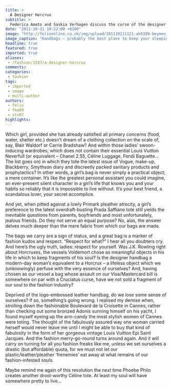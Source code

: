 ```yaml
---
title: >
  A Designer Horcrux
subtitle: >
  Federica Amato and Saskia Verhagen discuss the curse of the designer handbag
date: "2011-10-21 10:22:00 +0100"
image: "http://felixonline.co.uk/img/upload/201110211121-ak6309-beymen_2011_ss_002.jpg"
image_caption: "Handbags – probably the best place to keep your sleeping pills"
headline: true
featured: true
imported: true
aliases:
 - /fashion/1587/a-designer-horcrux
comments:
categories:
 - fashion
tags:
 - imported
 - image
 - multi-author
authors:
 - felix
 - fma09
 - stv07
highlights:
---
```


Which girl, provided she has already satisfied all primary concerns (food, water, shelter etc.) doesn’t dream of a clothing collection on the scale of, say, Blair Waldorf or Carrie Bradshaw? And within those ladies’ swoon-inducing wardrobes, which does not contain their essential Louis Vuitton Neverfull (or equivalent – Chanel 2.55, Céline Luggage, Fendi Baguette… The list goes on) in which they tote the latest issue of Vogue, make-up, Blackberry, Smythson diary and discreetly packed sanitary products and prophylactics? In other words, a girl’s bag is never simply a practical object; a mere container. It’s like the greatest personal assistant you could imagine, an ever-present silent character in a girl’s life that knows you and your habits so reliably that it is impossible to live without. It’s your best friend, a scandalous lover, your secret accomplice.

And yet, when pitted against a lowly Primark pleather atrocity, a girl’s preference to the latest overdraft-busting Prada Saffiano tote still yields the inevitable questions from parents, boyfriends and most unfortunately, jealous friends. Do they not serve an equal purpose? No, alas, the answer delves much deeper than the mere fabric from which our bags are made.

The bags we carry are a sign of status, and a great bag is a marker of fashion kudos and respect. “Respect for what?” I hear all you doubters cry. And here’s the ugly truth, ladies: respect for yourself. Was J.K. Rowling right about Horcruxes, the vessels Voldemort chose as meaningful objects in his life in which to keep fragments of his soul? Is the designer handbag a modern-day woman’s equivalent to a Horcrux – a lifeless object which we (unknowingly) perfuse with the very essence of ourselves? And, having chosen as our vessel a bag whose assault on our Visa/Mastercard bill is somewhere on par with a Cruciatus curse, have we not sold a fragment of our soul to the fashion industry?

Deprived of the logo-embossed leather handbag, do we lose some sense of ourselves? If so, something’s going wrong. I realised my demise when, strolling down the fashionable Boulevard de la Croisette in Cannes, rather than checking out some bronzed Adonis sunning himself on his yacht, I found myself eyeing up the arm-candy the most stylish women of Cannes were toting. The thought of the fabulously assured way one woman carried herself would never leave me until I might be able to buy that kind of fabulosity in the form of her gorgeous vintage Louis Vuitton Epi Saint Jacques. And the fashion merry-go-round turns around again. And it will carry on turning for all you fashion freaks like me, unless we set ourselves a drastic (but affordable) quota, for we must not let our plastic/leather/pleather ‘frenemies’ eat away at what remains of our fashion-infested souls.

Maybe remind me again of this resolution the next time Phoebe Philo creates another drool-worthy Cèline tote. At least my soul will have somewhere pretty to live…
